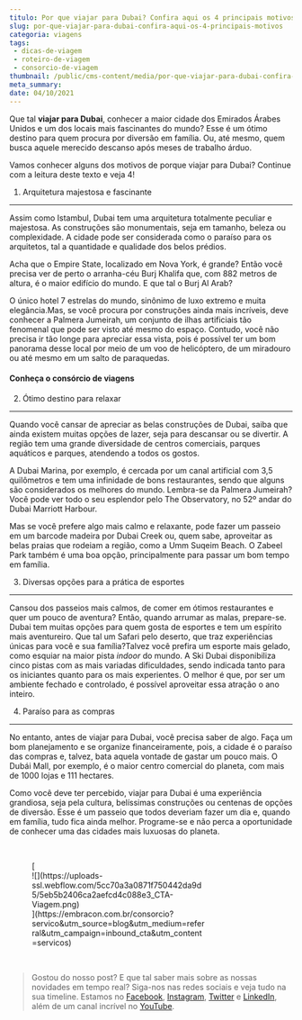 ```yaml
---
titulo: Por que viajar para Dubai? Confira aqui os 4 principais motivos
slug: por-que-viajar-para-dubai-confira-aqui-os-4-principais-motivos
categoria: viagens
tags:
 - dicas-de-viagem
 - roteiro-de-viagem
 - consorcio-de-viagem
thumbnail: /public/cms-content/media/por-que-viajar-para-dubai-confira-aqui-os-4-principais-motivos.jpg
meta_summary: 
date: 04/10/2021
---
```

Que tal **viajar para Dubai**, conhecer a maior cidade dos Emirados Árabes Unidos e um dos locais mais fascinantes do mundo? Esse é um ótimo destino para quem procura por diversão em família. Ou, até mesmo, quem busca aquele merecido descanso após meses de trabalho árduo.

Vamos conhecer alguns dos motivos de porque viajar para Dubai? Continue com a leitura deste texto e veja 4!

1. Arquitetura majestosa e fascinante
-------------------------------------

Assim como Istambul, Dubai tem uma arquitetura totalmente peculiar e majestosa. As construções são monumentais, seja em tamanho, beleza ou complexidade. A cidade pode ser considerada como o paraíso para os arquitetos, tal a quantidade e qualidade dos belos prédios.

Acha que o Empire State, localizado em Nova York, é grande? Então você precisa ver de perto o arranha-céu Burj Khalifa que, com 882 metros de altura, é o maior edifício do mundo. E que tal o Burj Al Arab?

O único hotel 7 estrelas do mundo, sinônimo de luxo extremo e muita elegância.Mas, se você procura por construções ainda mais incríveis, deve conhecer a Palmera Jumeirah, um conjunto de ilhas artificiais tão fenomenal que pode ser visto até mesmo do espaço. Contudo, você não precisa ir tão longe para apreciar essa vista, pois é possível ter um bom panorama desse local por meio de um voo de helicóptero, de um miradouro ou até mesmo em um salto de paraquedas.

#### **Conheça o consórcio de viagens**

2. Ótimo destino para relaxar
-----------------------------

Quando você cansar de apreciar as belas construções de Dubai, saiba que ainda existem muitas opções de lazer, seja para descansar ou se divertir. A região tem uma grande diversidade de centros comerciais, parques aquáticos e parques, atendendo a todos os gostos.

A Dubai Marina, por exemplo, é cercada por um canal artificial com 3,5 quilômetros e tem uma infinidade de bons restaurantes, sendo que alguns são considerados os melhores do mundo. Lembra-se da Palmera Jumeirah? Você pode ver todo o seu esplendor pelo The Observatory, no 52º andar do Dubai Marriott Harbour.

Mas se você prefere algo mais calmo e relaxante, pode fazer um passeio em um barcode madeira por Dubai Creek ou, quem sabe, aproveitar as belas praias que rodeiam a região, como a Umm Suqeim Beach. O Zabeel Park também é uma boa opção, principalmente para passar um bom tempo em família.

3. Diversas opções para a prática de esportes
---------------------------------------------

Cansou dos passeios mais calmos, de comer em ótimos restaurantes e quer um pouco de aventura? Então, quando arrumar as malas, prepare-se. Dubai tem muitas opções para quem gosta de esportes e tem um espírito mais aventureiro. Que tal um Safari pelo deserto, que traz experiências únicas para você e sua família?Talvez você prefira um esporte mais gelado, como esquiar na maior pista *indoor* do mundo. A Ski Dubai disponibiliza cinco pistas com as mais variadas dificuldades, sendo indicada tanto para os iniciantes quanto para os mais experientes. O melhor é que, por ser um ambiente fechado e controlado, é possível aproveitar essa atração o ano inteiro.

4. Paraíso para as compras
--------------------------

No entanto, antes de viajar para Dubai, você precisa saber de algo. Faça um bom planejamento e se organize financeiramente, pois, a cidade é o paraíso das compras e, talvez, bata aquela vontade de gastar um pouco mais. O Dubái Mall, por exemplo, é o maior centro comercial do planeta, com mais de 1000 lojas e 111 hectares.

Como você deve ter percebido, viajar para Dubai é uma experiência grandiosa, seja pela cultura, belíssimas construções ou centenas de opções de diversão. Esse é um passeio que todos deveriam fazer um dia e, quando em família, tudo fica ainda melhor. Programe-se e não perca a oportunidade de conhecer uma das cidades mais luxuosas do planeta.

‍

<figure class="w-richtext-figure-type-image w-richtext-align-center" style="max-width:310px">[<div>![](https://uploads-ssl.webflow.com/5cc70a3a0871f750442da9d5/5eb5b2406ca2aefcd4c088e3_CTA-Viagem.png)</div>](https://embracon.com.br/consorcio?servico&utm_source=blog&utm_medium=referral&utm_campaign=inbound_cta&utm_content=servicos)</figure>‍

> Gostou do nosso post? E que tal saber mais sobre as nossas novidades em tempo real? Siga-nos nas redes sociais e veja tudo na sua timeline. Estamos no [Facebook](https://www.facebook.com/embracon/), [Instagram](https://www.instagram.com/embraconoficial/), [Twitter](https://twitter.com/embracon) e [LinkedIn](https://www.linkedin.com/company/1018875/), além de um canal incrível no [YouTube](https://www.youtube.com/channel/UCL-Y0mv9zc73Iek48NLUBzQ).

‍
